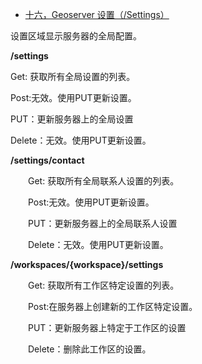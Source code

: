 - [十六，Geoserver 设置（/Settings）](https://www.cnblogs.com/chenjq0717/p/12437074.html)

设置区域显示服务器的全局配置。

**/settings**

Get: 获取所有全局设置的列表。

Post:无效。使用PUT更新设置。

PUT：更新服务器上的全局设置

Delete：无效。使用PUT更新设置。

 

**/settings/contact**

　　Get: 获取所有全局联系人设置的列表。

　　Post:无效。使用PUT更新设置。

　　PUT：更新服务器上的全局联系人设置

　　Delete：无效。使用PUT更新设置。

 

**/workspaces/{workspace}/settings**

　　Get: 获取所有工作区特定设置的列表。

　　Post:在服务器上创建新的工作区特定设置。

　　PUT：更新服务器上特定于工作区的设置

　　Delete：删除此工作区的设置。